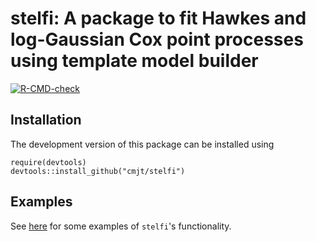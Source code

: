 # stelfi: A package to fit Hawkes and log-Gaussian Cox point processes using template model builder

<!-- badges: start -->
  [![R-CMD-check](https://github.com/cmjt/stelfi/actions/workflows/R-CMD-check.yaml/badge.svg)](https://github.com/cmjt/stelfi/actions/workflows/R-CMD-check.yaml)
<!-- badges: end -->

## Installation

The development version of this package can be installed using

```
require(devtools)
devtools::install_github("cmjt/stelfi")
```

## Examples

See [here](https://cmjt.github.io/stelfi/) for some examples of `stelfi`'s functionality.

